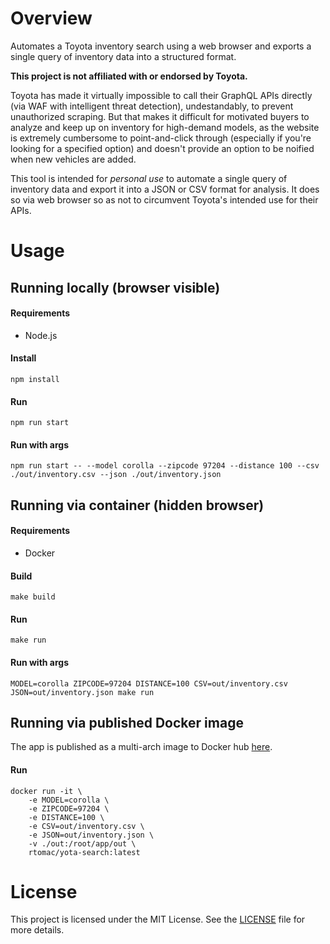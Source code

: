 # Overview

Automates a Toyota inventory search using a web browser and exports a single query of inventory data into a structured format.

**This project is not affiliated with or endorsed by Toyota.**

Toyota has made it virtually impossible to call their GraphQL APIs directly (via WAF with intelligent threat detection), undestandably, to prevent unauthorized scraping. But that makes it difficult for motivated buyers to analyze and keep up on inventory for high-demand models, as the website is extremely cumbersome to point-and-click through (especially if you're looking for a specified option) and doesn't provide an option to be noified when new vehicles are added.

This tool is intended for *personal use* to automate a single query of inventory data and export it into a JSON or CSV format for analysis. It does so via web browser so as not to circumvent Toyota's intended use for their APIs.

# Usage

## Running locally (browser visible)

#### Requirements
- Node.js

#### Install
```
npm install
```

#### Run
```
npm run start
```

#### Run with args
```
npm run start -- --model corolla --zipcode 97204 --distance 100 --csv ./out/inventory.csv --json ./out/inventory.json
```

## Running via container (hidden browser)

#### Requirements
- Docker

#### Build
```
make build
```

#### Run
```
make run
```

#### Run with args
```
MODEL=corolla ZIPCODE=97204 DISTANCE=100 CSV=out/inventory.csv JSON=out/inventory.json make run
```

## Running via published Docker image

The app is published as a multi-arch image to Docker hub [here](https://hub.docker.com/r/rtomac/yota-search).

#### Run
```
docker run -it \
    -e MODEL=corolla \
    -e ZIPCODE=97204 \
    -e DISTANCE=100 \
    -e CSV=out/inventory.csv \
    -e JSON=out/inventory.json \
    -v ./out:/root/app/out \
    rtomac/yota-search:latest
```

# License

This project is licensed under the MIT License. See the [LICENSE](LICENSE) file for more details.
